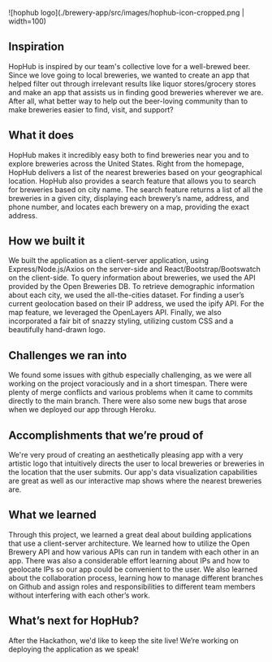 ![hophub logo](./brewery-app/src/images/hophub-icon-cropped.png | width=100)

## Inspiration 

HopHub is inspired by our team's collective love for a well-brewed beer. Since we love going to local breweries, we wanted to create an app that helped filter out through irrelevant results like liquor stores/grocery stores and make an app that assists us in finding good breweries wherever we are. After all, what better way to help out the beer-loving community than to make breweries easier to find, visit, and support?

## What it does 

HopHub makes it incredibly easy both to find breweries near you and to explore breweries across the United States. Right from the homepage, HopHub delivers a list of the nearest breweries based on your geographical location. HopHub also provides a search feature that allows you to search for breweries based on city name. The search feature returns a list of all the breweries in a given city, displaying each brewery’s name, address, and phone number, and locates each brewery on a map, providing the exact address. 

## How we built it 

We built the application as a client-server application, using Express/Node.js/Axios on the server-side and React/Bootstrap/Bootswatch on the client-side. To query information about breweries, we used the API provided by the Open Breweries DB. To retrieve demographic information about each city, we used the all-the-cities dataset. For finding a user’s current geolocation based on their IP address, we used the ipify API.  For the map feature, we leveraged the OpenLayers API. Finally, we also incorporated a fair bit of snazzy styling, utilizing custom CSS and a beautifully hand-drawn logo.

## Challenges we ran into 

We found some issues with github especially challenging, as we were all working on the project voraciously and in a short timespan. There were plenty of merge conflicts and various problems when it came to commits directly to the main branch. There were also some new bugs that arose when we deployed our app through Heroku.

## Accomplishments that we’re proud of 

We're very proud of creating an aesthetically pleasing app with a very artistic logo that intuitively directs the user to local breweries or breweries in the location that the user submits. Our app's data visualization capabilities are great as well as our interactive map shows where the nearest breweries are.

## What we learned 

Through this project, we learned a great deal about building applications that use a client-server architecture. We learned how to utilize the Open Brewery API and how various APIs can run in tandem with each other in an app. There was also a considerable effort learning about IPs and how to geolocate IPs so our app could be convenient to the user. We also learned about the collaboration process, learning how to manage different branches on Github and assign roles and responsibilities to different team members without interfering with each other’s work. 

## What’s next for HopHub?

After the Hackathon, we'd like to keep the site live! We’re working on deploying the application as we speak!


